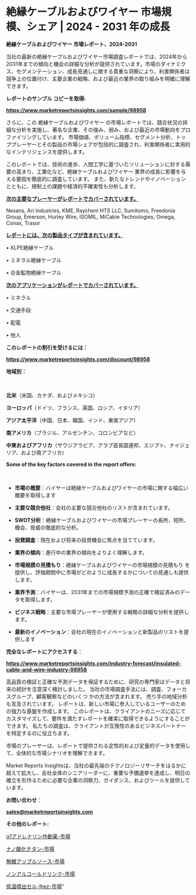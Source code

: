 # 絶縁ケーブルおよびワイヤー 市場規模、シェア | 2024 - 2031 年の成長

<strong>絶縁ケーブルおよびワイヤー 市場レポート、2024-2031</strong>

当社の最新の絶縁ケーブルおよびワイヤー市場調査レポートでは、2024年から2031年までの傾向と機会の詳細な分析が提供されています。市場のダイナミクス、セグメンテーション、成長見通しに関する貴重な洞察により、利害関係者は競争上の位置付け、主要企業の戦略、および最近の業界の取り組みを明確に理解できます。



<strong>レポートのサンプル コピーを取得:</strong> <a href=https://www.marketreportsinsights.com/sample/98958>

<strong><u>https://www.marketreportsinsights.com/sample/98958</u></strong></a>

さらに、この 絶縁ケーブルおよびワイヤー の市場レポートでは、競合状況の詳細な分析を実施し、著名な企業、その強み、弱み、および最近の市場動向をプロファイリングしています。 市場価値、ボリューム指標、セグメント分析、トッププレーヤーとその製品の市場シェアが包括的に調査され、利害関係者に実用的なインテリジェンスを提供します。

このレポートでは、技術の進歩、人間工学に基づいたソリューションに対する需要の高まり、工業化など、絶縁ケーブルおよびワイヤー 業界の成長に影響を与える要因を徹底的に調査しています。 また、新たなトレンドやイノベーションとともに、規制上の課題や経済的不確実性も分析します。



<strong><u>次の主要なプレーヤーがレポートでカバーされています。</u></strong>

Nexans, Ari Industries, KME, Raychem HTS LLC, Sumitomo, Freedonia Group, Emerson, Hurley Wire, ISOMIL, MiCable Technologies, Omega, Conax, Trasor



<strong><u><b>レポートには、次の製品タイプが含まれています。</b></u></strong>

• XLPE絶縁ケーブル

• ミネラル絶縁ケーブル

• 合金鉱物絶縁ケーブル



<strong><u><b>次のアプリケーションがレポートでカバーされています。</b></u></strong>

• ミネラル

• 交通手段

• 配電

• 他人



<strong><b>このレポートの割引を受けるには：</b></strong>

<a href=https://www.marketreportsinsights.com/discount/98958>

<strong><u>https://www.marketreportsinsights.com/discount/98958</u></strong></a>



<strong>地域別：</strong>

<strong> </strong>



<strong>北米</strong>（米国、カナダ、およびメキシコ）



<strong>ヨーロッパ</strong>（ドイツ、フランス、英国、ロシア、イタリア）



<strong>アジア太平洋</strong>（中国、日本、韓国、インド、東南アジア）



<strong>南アメリカ</strong>（ブラジル、アルゼンチン、コロンビアなど）



<strong>中東およびアフリカ</strong>（サウジアラビア、アラブ首長国連邦、エジプト、ナイジェリア、および南アフリカ）



<strong>Some of the key factors covered in the report offers:</strong>

<strong> </strong>
<ul>
  <li>

<strong>市場の概要</strong>：バイヤーは絶縁ケーブルおよびワイヤーの市場に関する幅広い概要を取得します</li>
  <li>

<strong>主要な競合他社</strong>：会社の主要な競合他社のリストが含まれています。</li>
  <li>

<strong>SWOT分析</strong>：絶縁ケーブルおよびワイヤーの市場プレーヤーの長所、短所、機会、脅威の徹底的な分析。</li>
  <li>

<strong>投資調査</strong>：現在および将来の投資機会に焦点を当てています。</li>
  <li>

<strong>業界の傾向</strong>：進行中の業界の傾向をよりよく理解します。</li>
  <li>

<strong>市場規模の見積もり</strong>：絶縁ケーブルおよびワイヤーの市場規模の見積もり を提供し、評価期間中に市場がどのように成長するかについての見通しも提供します。</li>
  <li>

<strong>業界予測</strong>：バイヤーは、2031年までの市場規模予測の正確で検証済みのデータを取得します。</li>
  <li>

<strong>ビジネス戦略</strong>：主要な市場プレーヤーが使用する戦略の詳細な分析を提供します。</li>
  <li>

<strong>最新のイノベーション</strong>：会社の現在のイノベーションと新製品のリストを提供します</li>
</ul>


<strong>完全なレポートにアクセスする</strong>：

<a href=https://www.marketreportsinsights.com/industry-forecast/insulated-cable-and-wire-industry-98958>

<strong><u>https://www.marketreportsinsights.com/industry-forecast/insulated-cable-and-wire-industry-98958</u></strong></a>

高品質の検証と正確な予測データを保証するために、研究の専門家はデータと将来の統計を注意深く検討しました。 当社の市場調査手法には、調査、フォーカスグループ、顧客観察などのいくつ かの方法が含まれます。 売り手の地域分析も言及されています。 レポートは、新しい市場に参入しているユーザーのための強力な基盤を作成します。 このレポートは、クライアントのニーズに応じてカスタマイズして、要件を満たすレポートを確実に取得できるようにすることができます。 私たちの調査は、クライアントが互換性のあるビジネスパートナーを特定するのに役立ちます。

市場のプレーヤーは、レポートで提供される定性的および定量的データを使用して、全体的な市場シナリオを理解できます。

Market Reports Insightsは、当社の最先端のテクノロジーリサーチをはるかに超えて拡大し、会社全体のシニアリーダーに、重要な予備選挙を達成し、明日の確立を形作るために必要な企業の洞察力、ガイダンス、およびツールを提供しています。



<strong><b>お問い合わせ</b></strong>：

<a href=mailto:sales@marketreportsinsights.com>

<strong><u>sales@marketreportsinsights.com</u></strong></a>



<strong>その他のレポート:</strong>

<a href=https://www.linkedin.com/pulse/α1アドレナリン作動薬-市場-2023-収益と成長ドライバー-2030-v3onf/>α1アドレナリン作動薬-市場</a>

<a href=https://www.linkedin.com/pulse/ナノ酸化チタン-市場-2023-総合分析と事業成長戦略-2030-data-dive-discoveries-24-analysis-a16vf/>ナノ酸化チタン-市場</a>

<a href=https://www.linkedin.com/pulse/無糖アップルソース-市場-2023-swot-分析と最新イノベーション-vvkzf/>無糖アップルソース-市場</a>

<a href=https://www.linkedin.com/pulse/ノンアルコールドリンク-市場-2030-年までの需要に焦点を当てた-2023-ld19f/>ノンアルコールドリンク-市場</a>

<a href=https://www.linkedin.com/pulse/低温噴出セル-lhez-市場-2023-総合分析と事業成長戦略-2030-jedff/>低温噴出セル-lhez-市場</a>"
